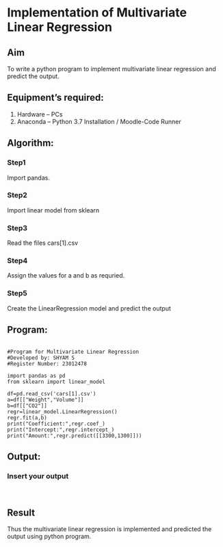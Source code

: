 # Implementation of Multivariate Linear Regression
## Aim
To write a python program to implement multivariate linear regression and predict the output.
## Equipment’s required:
1.	Hardware – PCs
2.	Anaconda – Python 3.7 Installation / Moodle-Code Runner
## Algorithm:
### Step1
Import pandas.
### Step2
Import linear model from sklearn
### Step3
Read the files cars[1].csv
### Step4
Assign the values for a and b as requried.
### Step5
Create the LinearRegression model and predict the output

## Program:
```

#Program for Multivariate Linear Regression
#Developed by: SHYAM S
#Register Number: 23012478

import pandas as pd
from sklearn import linear_model

df=pd.read_csv('cars[1].csv')
a=df[["Weight","Volume"]]
b=df[["CO2"]]
regr=linear_model.LinearRegression()
regr.fit(a,b)
print("Coefficient:",regr.coef_)
print("Intercept:",regr.intercept_)
print("Amount:",regr.predict([[3300,1300]]))

```
## Output:


### Insert your output

<br>

## Result
Thus the multivariate linear regression is implemented and predicted the output using python program.
